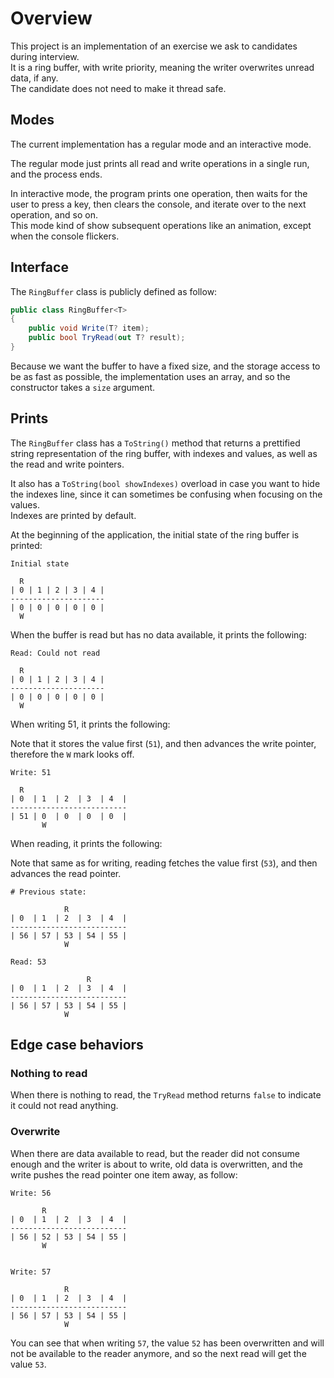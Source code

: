 # Overview

This project is an implementation of an exercise we ask to candidates during interview.<br/>
It is a ring buffer, with write priority, meaning the writer overwrites unread data, if any.<br/>
The candidate does not need to make it thread safe.

## Modes

The current implementation has a regular mode and an interactive mode.

The regular mode just prints all read and write operations in a single run, and the process ends.

In interactive mode, the program prints one operation, then waits for the user to press a key, then clears the console, and iterate over to the next operation, and so on.<br/>
This mode kind of show subsequent operations like an animation, except when the console flickers.

## Interface

The `RingBuffer` class is publicly defined as follow:

```cs
public class RingBuffer<T>
{
    public void Write(T? item);
    public bool TryRead(out T? result);
}
```

Because we want the buffer to have a fixed size, and the storage access to be as fast as possible, the implementation uses an array, and so the constructor takes a `size` argument.

## Prints

The `RingBuffer` class has a `ToString()` method that returns a prettified string representation of the ring buffer, with indexes and values, as well as the read and write pointers.

It also has a `ToString(bool showIndexes)` overload in case you want to hide the indexes line, since it can sometimes be confusing when focusing on the values.<br/>
Indexes are printed by default.

At the beginning of the application, the initial state of the ring buffer is printed:

```
Initial state

  R
| 0 | 1 | 2 | 3 | 4 |
---------------------
| 0 | 0 | 0 | 0 | 0 |
  W
```

When the buffer is read but has no data available, it prints the following:

```
Read: Could not read

  R
| 0 | 1 | 2 | 3 | 4 |
---------------------
| 0 | 0 | 0 | 0 | 0 |
  W
```

When writing 51, it prints the following:

Note that it stores the value first (`51`), and then advances the write pointer, therefore the `W` mark looks off.

```
Write: 51

  R
| 0  | 1  | 2  | 3  | 4  |
--------------------------
| 51 | 0  | 0  | 0  | 0  |
       W
```

When reading, it prints the following:

Note that same as for writing, reading fetches the value first (`53`), and then advances the read pointer.<br/>

```
# Previous state:

            R
| 0  | 1  | 2  | 3  | 4  |
--------------------------
| 56 | 57 | 53 | 54 | 55 |
            W

Read: 53

                 R
| 0  | 1  | 2  | 3  | 4  |
--------------------------
| 56 | 57 | 53 | 54 | 55 |
            W
```

## Edge case behaviors

### Nothing to read

When there is nothing to read, the `TryRead` method returns `false` to indicate it could not read anything.

### Overwrite

When there are data available to read, but the reader did not consume enough and the writer is about to write, old data is overwritten, and the write pushes the read pointer one item away, as follow:

```
Write: 56

       R
| 0  | 1  | 2  | 3  | 4  |
--------------------------
| 56 | 52 | 53 | 54 | 55 |
       W


Write: 57

            R
| 0  | 1  | 2  | 3  | 4  |
--------------------------
| 56 | 57 | 53 | 54 | 55 |
            W
```

You can see that when writing `57`, the value `52` has been overwritten and will not be available to the reader anymore, and so the next read will get the value `53`.
